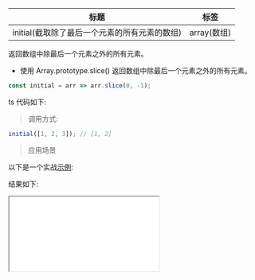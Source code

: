 | 标题                                          | 标签        |
| --------------------------------------------- | ----------- |
| initial(截取除了最后一个元素的所有元素的数组) | array(数组) |

返回数组中除最后一个元素之外的所有元素。

- 使用 Array.prototype.slice() 返回数组中除最后一个元素之外的所有元素。

```js
const initial = arr => arr.slice(0, -1);
```

ts 代码如下:

<div class="code-editor" data-url="codes/javascript/ts/initial.ts" data-language="typescript"></div>

> 调用方式:

```js
initial([1, 2, 3]); // [1, 2]
```

> 应用场景

以下是一个实战<a href="codes/javascript/html/initial.html" target="_blank" rel="noopener noreferrer">示例</a>:

<div class="code-editor" data-url="codes/javascript/html/initial.html" data-language="html"></div>

结果如下:

<iframe src="codes/javascript/html/initial.html"></iframe>
